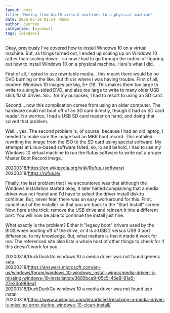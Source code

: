 ```yaml
---
layout: post
title: "Moving from Win10 virtual machines to a physical machine"
date: 2020-03-18 01:54 -0500
author: quorten
categories: [windows]
tags: [windows]
---
```


Okay, previously I've covered how to install Windows 10 on a virtual
machine.  But, as things turned out, I ended up scaling up on Windows
10 rather than scaling down... so now I had to go through the ordeal
of figuring out how to install Windows 10 on a physical machine.
Here's what I did.

First of all, I opted to use rewritable media... this meant there
would be no DVD burning or the like.  But this is where I was having
trouble.  First of all, modern Windows 10 images are big, 5+ GB.  This
makes them too large to write to a single-sided DVD, and also too
large to write to many older USB stick flash drives.  So... for my
purposes, I had to resort to using an SD card.

Second... now this complication comes from using an older computer.
The hardware could not boot off of an SD card directly, though it had
an SD card reader.  No worries, I had a USB SD card reader on hand,
and doing that solved that problem.

Well... yes.  The second problem is, of course, because I had an old
laptop, I needed to make sure the image had an MBR boot record.  This
entailed rewriting the image from the ISO to the SD card using special
software.  My attempts at Linux-based software failed, so, lo and
behold, I had to use my Windows 10 virtual machine to run the Rufus
software to write out a proper Master Boot Record image.

20200318/https://en.wikipedia.org/wiki/Rufus_(software)  
20200318/https://rufus.ie/

<!-- more -->

Finally, the last problem that I've encountered was that although the
Windows installation started okay, it later halted complaining that a
media driver was not found and I'd have to select the driver install
disk to continue.  But, never fear, there was an easy workaround for
this.  First, cancel out of the installer so that you are back to the
"Start Install" screen.  Now, here's the trick: remove the USB drive
and reinsert it into a different port.  You will now be able to
continue the install just fine.

What exactly is the problem?  Either it "legacy boot" drivers used by
the BIOS when booting off of the drive, or it is a USB 2 versus USB 3
port difference, to my knowledge.  But, what matters is that it made
it work for me.  The referenced site also lists a whole host of other
things to check for if this doesn't work for you.

20200318/DuckDuckGo windows 10 a media driver was not found generic sata  
20200318/https://answers.microsoft.com/en-us/windows/forum/windows_10-windows_install-winpc/media-driver-is-missing-windows-10-installation/3685bca9-05c5-45e8-91a5-27e23b986ea1  
20200318/DuckDuckGo windows 10 a media driver was not found usb install  
20200318/https://www.auslogics.com/en/articles/resolving-a-media-driver-is-missing-error-during-windows-10-clean-install/
